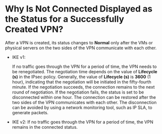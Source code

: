 # Why Is Not Connected Displayed as the Status for a Successfully Created VPN?<a name="vpn_07_0008"></a>

After a VPN is created, its status changes to  **Normal**  only after the VMs or physical servers on the two sides of the VPN communicate with each other. 

-   IKE v1:

    If no traffic goes through the VPN for a period of time, the VPN needs to be renegotiated. The negotiation time depends on the value of  **Lifecycle \(s\)**  in the IPsec policy. Generally, the value of  **Lifecycle \(s\)**  is  **3600**  \(1 hour\), indicating that the negotiation will be initiated in the fifty-fourth minute. If the negotiation succeeds, the connection remains to the next round of negotiation. If the negotiation fails, the status is set to be disconnected within one hour. The connection can be restored after the two sides of the VPN communicates with each other. The disconnection can be avoided by using a network monitoring tool, such as IP SLA, to generate packets.

-   IKE v2: If no traffic goes through the VPN for a period of time, the VPN remains in the connected status.


